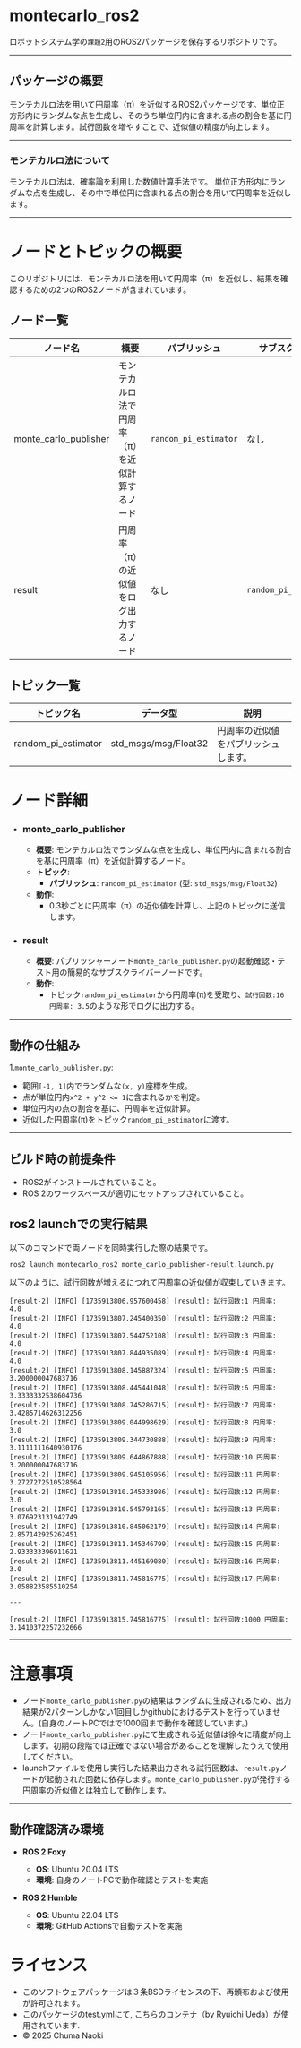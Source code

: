 # montecarlo_ros2
ロボットシステム学の`課題2`用のROS2パッケージを保存するリポジトリです。
***

## パッケージの概要
モンテカルロ法を用いて円周率（π）を近似するROS2パッケージです。単位正方形内にランダムな点を生成し、そのうち単位円内に含まれる点の割合を基に円周率を計算します。試行回数を増やすことで、近似値の精度が向上します。

***

### モンテカルロ法について
モンテカルロ法は、確率論を利用した数値計算手法です。
単位正方形内にランダムな点を生成し、その中で単位円に含まれる点の割合を用いて円周率を近似します。

***

# ノードとトピックの概要
このリポジトリには、モンテカルロ法を用いて円周率（π）を近似し、結果を確認するための2つのROS2ノードが含まれています。

## ノード一覧
| ノード名               | 概要                                   | パブリッシュ         | サブスクライブ     |
|------------------------|----------------------------------------|---------------------|--------------------|
| monte_carlo_publisher | モンテカルロ法で円周率（π）を近似計算するノード  | `random_pi_estimator` | なし               |
| result                | 円周率（π）の近似値をログ出力するノード       | なし                | `random_pi_estimator` |

## トピック一覧
| トピック名            | データ型             | 説明                                   |
|-----------------------|---------------------|---------------------------------------|
| random_pi_estimator   | std_msgs/msg/Float32 | 円周率の近似値をパブリッシュします。    |



# ノード詳細

- ### monte_carlo_publisher
  - **概要**: モンテカルロ法でランダムな点を生成し、単位円内に含まれる割合を基に円周率（π）を近似計算するノード。
  - **トピック**:
    - **パブリッシュ**: `random_pi_estimator` (型: `std_msgs/msg/Float32`)
  - **動作**:
    - 0.3秒ごとに円周率（π）の近似値を計算し、上記のトピックに送信します。

- ### result
  - **概要**: パブリッシャーノード`monte_carlo_publisher.py`の起動確認・テスト用の簡易的なサブスクライバーノードです。
  - **動作**:
    - トピック`random_pi_estimator`から円周率(π)を受取り、`試行回数:16 円周率: 3.5`のような形でログに出力する。
***

## 動作の仕組み

1.`monte_carlo_publisher.py`:
- 範囲`[-1, 1]`内でランダムな`(x, y)`座標を生成。
- 点が単位円内`x^2 + y^2 <= 1`に含まれるかを判定。
- 単位円内の点の割合を基に、円周率を近似計算。
- 近似した円周率(π)をトピック`random_pi_estimator`に渡す。

***

## ビルド時の前提条件
- ROS2がインストールされていること。
- ROS 2のワークスペースが適切にセットアップされていること。

## ros2 launchでの実行結果
以下のコマンドで両ノードを同時実行した際の結果です。
```
ros2 launch montecarlo_ros2 monte_carlo_publisher-result.launch.py
```
以下のように、試行回数が増えるにつれて円周率の近似値が収束していきます。
```
[result-2] [INFO] [1735913806.957600458] [result]: 試行回数:1 円周率: 4.0
[result-2] [INFO] [1735913807.245400350] [result]: 試行回数:2 円周率: 4.0
[result-2] [INFO] [1735913807.544752108] [result]: 試行回数:3 円周率: 4.0
[result-2] [INFO] [1735913807.844935089] [result]: 試行回数:4 円周率: 4.0
[result-2] [INFO] [1735913808.145887324] [result]: 試行回数:5 円周率: 3.200000047683716
[result-2] [INFO] [1735913808.445441048] [result]: 試行回数:6 円周率: 3.3333332538604736
[result-2] [INFO] [1735913808.745286715] [result]: 試行回数:7 円周率: 3.4285714626312256
[result-2] [INFO] [1735913809.044998629] [result]: 試行回数:8 円周率: 3.0
[result-2] [INFO] [1735913809.344730888] [result]: 試行回数:9 円周率: 3.1111111640930176
[result-2] [INFO] [1735913809.644867888] [result]: 試行回数:10 円周率: 3.200000047683716
[result-2] [INFO] [1735913809.945105956] [result]: 試行回数:11 円周率: 3.2727272510528564
[result-2] [INFO] [1735913810.245333986] [result]: 試行回数:12 円周率: 3.0
[result-2] [INFO] [1735913810.545793165] [result]: 試行回数:13 円周率: 3.076923131942749
[result-2] [INFO] [1735913810.845062179] [result]: 試行回数:14 円周率: 2.857142925262451
[result-2] [INFO] [1735913811.145346799] [result]: 試行回数:15 円周率: 2.933333396911621
[result-2] [INFO] [1735913811.445169080] [result]: 試行回数:16 円周率: 3.0
[result-2] [INFO] [1735913811.745816775] [result]: 試行回数:17 円周率: 3.058823585510254

---

[result-2] [INFO] [1735913815.745816775] [result]: 試行回数:1000 円周率: 3.1410372257232666
```

***
# 注意事項
- ノード`monte_carlo_publisher.py`の結果はランダムに生成されるため、出力結果が2パターンしかない1回目しかgithubにおけるテストを行っていません。(自身のノートPCではで1000回まで動作を確認しています。)
- ノード`monte_carlo_publisher.py`にて生成される近似値は徐々に精度が向上します。初期の段階では正確ではない場合があることを理解したうえで使用してください。
- launchファイルを使用し実行した結果出力される試行回数は、`result.py`ノードが起動された回数に依存します。`monte_carlo_publisher.py`が発行する円周率の近似値とは独立して動作します。

***
## 動作確認済み環境
- **ROS 2 Foxy**  
  - **OS**: Ubuntu 20.04 LTS  
  - **環境**: 自身のノートPCで動作確認とテストを実施  

- **ROS 2 Humble**  
  - **OS**: Ubuntu 22.04 LTS  
  - **環境**: GitHub Actionsで自動テストを実施 

# ライセンス
- このソフトウェアパッケージは３条BSDライセンスの下、再頒布および使用が許可されます。
- このパッケージのtest.ymlにて, [こちらのコンテナ](https://hub.docker.com/r/ryuichiueda/ubuntu22.04-ros2/tags)（by Ryuichi Ueda）が使用されています.
- © 2025 Chuma Naoki
